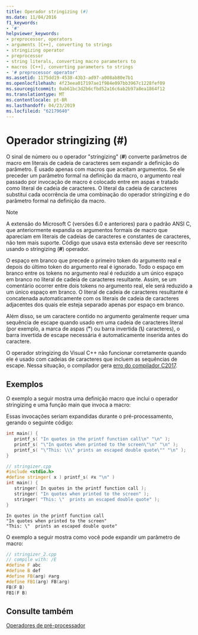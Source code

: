 ```yaml
---
title: Operador stringizing (#)
ms.date: 11/04/2016
f1_keywords:
- '#'
helpviewer_keywords:
- preprocessor, operators
- arguments [C++], converting to strings
- stringizing operator
- preprocessor
- string literals, converting macro parameters to
- macros [C++], converting parameters to strings
- '# preprocessor operator'
ms.assetid: 1175dd19-4538-43b3-ad97-a008ab80e7b1
ms.openlocfilehash: 4f23eea017197ae1f984e097bb3967c1228fef09
ms.sourcegitcommit: 0ab61bc3d2b6cfbd52a16c6ab2b97a8ea1864f12
ms.translationtype: MT
ms.contentlocale: pt-BR
ms.lasthandoff: 04/23/2019
ms.locfileid: "62179640"
---
```

# <a name="stringizing-operator-"></a>Operador stringizing (#)

O sinal de número ou o operador "stringizing" (**#**) converte parâmetros de macro em literais de cadeia de caracteres sem expandir a definição do parâmetro. É usado apenas com macros que aceitam argumentos. Se ele preceder um parâmetro formal na definição da macro, o argumento real passado por invocação de macro é colocado entre em aspas e tratado como literal de cadeia de caracteres. O literal da cadeia de caracteres substitui cada ocorrência de uma combinação do operador stringizing e do parâmetro formal na definição da macro.

> [!NOTE]
> A extensão do Microsoft C (versões 6.0 e anteriores) para o padrão ANSI C, que anteriormente expandia os argumentos formais de macro que apareciam em literais de cadeias de caracteres e constantes de caracteres, não tem mais suporte. Código que usava esta extensão deve ser reescrito usando o stringizing (**#**) operador.

O espaço em branco que precede o primeiro token do argumento real e depois do último token do argumento real é ignorado. Todo o espaço em branco entre os tokens no argumento real é reduzido a um único espaço em branco no literal de cadeia de caracteres resultante. Assim, se um comentário ocorrer entre dois tokens no argumento real, ele será reduzido a um único espaço em branco. O literal de cadeia de caracteres resultante é concatenada automaticamente com os literais de cadeia de caracteres adjacentes dos quais ele esteja separado apenas por espaço em branco.

Além disso, se um caractere contido no argumento geralmente requer uma sequência de escape quando usado em uma cadeia de caracteres literal (por exemplo, a marca de aspas (**"**) ou barra invertida (**\\**) caracteres), o barra invertida de escape necessária é automaticamente inserida antes do caractere.

O operador stringizing do Visual C++ não funcionar corretamente quando ele é usado com cadeias de caracteres que incluem as sequências de escape. Nessa situação, o compilador gera [erro do compilador C2017](../error-messages/compiler-errors-1/compiler-error-c2017.md).

## <a name="examples"></a>Exemplos

O exemplo a seguir mostra uma definição macro que inclui o operador stringizing e uma função main que invoca a macro:

Essas invocações seriam expandidas durante o pré-processamento, gerando o seguinte código:

```cpp
int main() {
   printf_s( "In quotes in the printf function call\n" "\n" );
   printf_s( "\"In quotes when printed to the screen\"\n" "\n" );
   printf_s( "\"This: \\\" prints an escaped double quote\"" "\n" );
}
```

```cpp
// stringizer.cpp
#include <stdio.h>
#define stringer( x ) printf_s( #x "\n" )
int main() {
   stringer( In quotes in the printf function call );
   stringer( "In quotes when printed to the screen" );
   stringer( "This: \"  prints an escaped double quote" );
}
```

```Output
In quotes in the printf function call
"In quotes when printed to the screen"
"This: \"  prints an escaped double quote"
```

O exemplo a seguir mostra como você pode expandir um parâmetro de macro:

```cpp
// stringizer_2.cpp
// compile with: /E
#define F abc
#define B def
#define FB(arg) #arg
#define FB1(arg) FB(arg)
FB(F B)
FB1(F B)
```

## <a name="see-also"></a>Consulte também

[Operadores de pré-processador](../preprocessor/preprocessor-operators.md)
